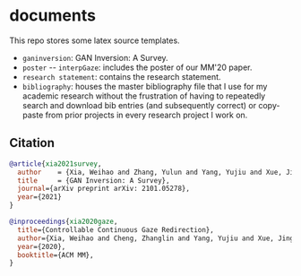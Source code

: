 # documents

This repo stores some latex source templates.

- `ganinversion`: GAN Inversion: A Survey.
- `poster`
-- `interpGaze`: includes the poster of our MM'20 paper.
- `research statement`: contains the research statement.
- `bibliography`: houses the master bibliography file that I use for my academic research without the frustration of having to repeatedly search and download bib entries (and subsequently correct) or copy-paste from prior projects in every research project I work on.

## Citation

```bibtex
@article{xia2021survey,
  author    = {Xia, Weihao and Zhang, Yulun and Yang, Yujiu and Xue, Jing-Hao and Zhou, Bolei and Yang, Ming-Hsuan},
  title     = {GAN Inversion: A Survey},
  journal={arXiv preprint arXiv: 2101.05278},
  year={2021}
}

@inproceedings{xia2020gaze,
  title={Controllable Continuous Gaze Redirection},
  author={Xia, Weihao and Cheng, Zhanglin and Yang, Yujiu and Xue, Jing-Hao and Feng, Wensen},
  year={2020},
  booktitle={ACM MM},
}
```